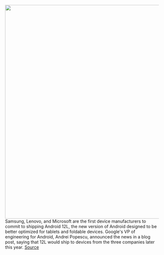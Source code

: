<img src='https://cdn.vox-cdn.com/thumbor/YbsOxRO1qZxdBq7fhO8Ox-w6UUg=/0x0:2096x1182/1200x800/filters:focal(881x424:1215x758)/cdn.vox-cdn.com/uploads/chorus_image/image/70589778/0._12L_blog_header.0.png' width='700px' /><br/>
Samsung, Lenovo, and Microsoft are the first device manufacturers to commit to shipping Android 12L, the new version of Android designed to be better optimized for tablets and foldable devices. Google's VP of engineering for Android, Andrei Popescu, announced the news in a blog post, saying that 12L would ship to devices from the three companies later this year.
<a href='https://www.theverge.com/2022/3/7/22965155/android-12l-update-release-devices-lenovo-microsoft-samsung-google'> Source <a/>